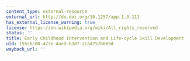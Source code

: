 ```yaml
---
content_type: external-resource
external_url: http://dx.doi.org/10.1257/app.1.3.111
has_external_license_warning: true
license: https://en.wikipedia.org/wiki/All_rights_reserved
status: ''
title: Early Childhood Intervention and Life-cycle Skill Development
uid: 155cbc00-477e-4aed-b3d7-2cad757b065d
wayback_url: ''
---
```

